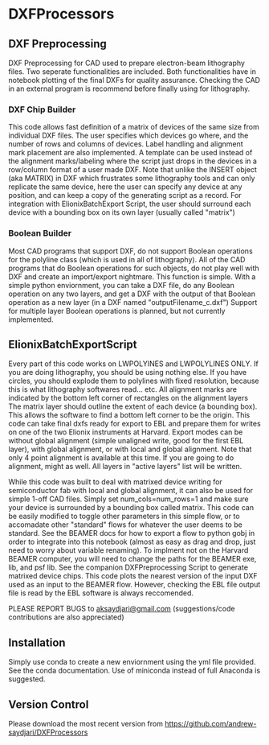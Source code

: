 # DXFProcessors

## DXF Preprocessing
DXF Preprocessing for CAD used to prepare electron-beam lithography files. Two seperate functionalities are included.
Both functionalities have in notebook plotting of the final DXFs for quality assurance. 
Checking the CAD in an external program is recommend before finally using for lithography.

### DXF Chip Builder
This code allows fast definition of a matrix of devices of the same size from individual DXF files. 
The user specifies which devices go where, and the number of rows and columns of devices.
Label handling and alignment mark placement are also implemented.
A template can be used instead of the alignment marks/labeling where the script just drops in the devices in a row/column format of a user made DXF.
Note that unlike the INSERT object (aka MATRIX) in DXF which frustrates some lithography tools and can only replicate the same device,
here the user can specify any device at any position, and can keep a copy of the generating script as a record.
For integration with ElionixBatchExport Script, the user should surround each device with a bounding box on its own layer (usually called "matrix")

### Boolean Builder
Most CAD programs that support DXF, do not support Boolean operations for the polyline class (which is used in all of lithography). 
All of the CAD programs that do Boolean operations for such objects, do not play well with DXF and create an import/export nightmare.
This function is simple. With a simple python enviornment, you can take a DXF file, do any Boolean operation on any two layers,
and get a DXF with the output of that Boolean operation as a new layer (in a DXF named "outputFilename_c.dxf")
Support for multiple layer Boolean operations is planned, but not currently implemented.

## ElionixBatchExportScript

Every part of this code works on LWPOLYINES and LWPOLYLINES ONLY.
If you are doing lithography, you should be using nothing else.
If you have circles, you should explode them to polylines with fixed resolution, because this is what lithography softwares read... etc.
All alignment marks are indicated by the bottom left corner of rectangles on the alignment layers
The matrix layer should outline the extent of each device (a bounding box). This allows the software to find a bottom left corner to be the origin.
This code can take final dxfs ready for export to EBL and prepare them for writes on one of the two Elionix instruments at Harvard.
     Export modes can be without global alignment (simple unaligned write, good for the first EBL layer), with global alignment, or with local and global alignment.
            Note that only 4 point alignment is available at this time. If you are going to do alignment, might as well.
     All layers in "active layers" list will be written.

While this code was built to deal with matrixed device writing for semiconductor fab with local and global alignment, it can also be used for simple 1-off CAD files.
Simply set num_cols=num_rows=1 and make sure your device is surrounded by a bounding box called matrix.
This code can be easily modified to toggle other parameters in this simple flow, or to accomadate other "standard" flows for whatever the user deems to be standard.
See the BEAMER docs for how to export a flow to python gobj in order to integrate into this notebook (almost as easy as drag and drop, just need to worry about variable renaming).
To implment not on the Harvard BEAMER computer, you will need to change the paths for the BEAMER exe, lib, and psf lib. 
See the companion DXFPreprocessing Script to generate matrixed device chips.
This code plots the nearest version of the input DXF used as an input to the BEAMER flow. However, checking the EBL file output file is read by the EBL software is always reccomended.

PLEASE REPORT BUGS to aksaydjari@gmail.com (suggestions/code contributions are also appreciated)

## Installation

Simply use conda to create a new enviornment using the yml file provided. See the conda documentation. 
Use of miniconda instead of full Anaconda is suggested.

## Version Control
Please download the most recent version from
https://github.com/andrew-saydjari/DXFProcessors
